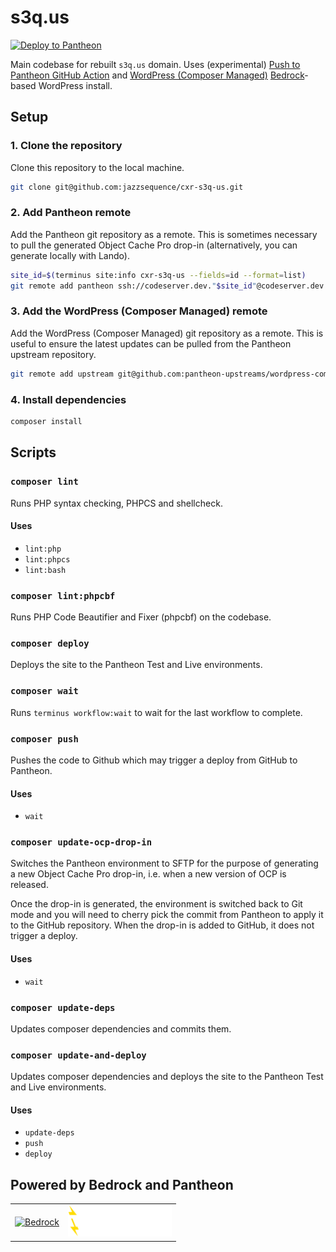 # s3q.us

[![Deploy to Pantheon](https://github.com/jazzsequence/cxr-s3q-us/actions/workflows/deploy-to-pantheon.yml/badge.svg?branch=main)](https://github.com/jazzsequence/cxr-s3q-us/actions/workflows/deploy-to-pantheon.yml)

Main codebase for rebuilt `s3q.us` domain. Uses (experimental) [Push to Pantheon GitHub Action](https://github.com/stevector/push-to-pantheon) and [WordPress (Composer Managed)](https://github.com/pantheon-systems/wordpress-composer-managed) [Bedrock](https://roots.io/bedrock)-based WordPress install.

## Setup

### 1. Clone the repository

Clone this repository to the local machine.

```bash
git clone git@github.com:jazzsequence/cxr-s3q-us.git
```

### 2. Add Pantheon remote

Add the Pantheon git repository as a remote. This is sometimes necessary to pull the generated Object Cache Pro drop-in (alternatively, you can generate locally with Lando).

```bash
site_id=$(terminus site:info cxr-s3q-us --fields=id --format=list)
git remote add pantheon ssh://codeserver.dev."$site_id"@codeserver.dev."$site_id".drush.in:2222/~/repository.git
```

### 3. Add the WordPress (Composer Managed) remote

Add the WordPress (Composer Managed) git repository as a remote. This is useful to ensure the latest updates can be pulled from the Pantheon upstream repository.

```bash
git remote add upstream git@github.com:pantheon-upstreams/wordpress-composer-managed.git
```

### 4. Install dependencies

```bash
composer install
```

## Scripts

### `composer lint`

Runs PHP syntax checking, PHPCS and shellcheck.

#### Uses

- `lint:php`
- `lint:phpcs`
- `lint:bash`

### `composer lint:phpcbf`

Runs PHP Code Beautifier and Fixer (phpcbf) on the codebase.

### `composer deploy`

Deploys the site to the Pantheon Test and Live environments.

### `composer wait`

Runs `terminus workflow:wait` to wait for the last workflow to complete.

### `composer push`

Pushes the code to Github which may trigger a deploy from GitHub to Pantheon.

#### Uses

- `wait`

### `composer update-ocp-drop-in`

Switches the Pantheon environment to SFTP for the purpose of generating a new Object Cache Pro drop-in, i.e. when a new version of OCP is released.

Once the drop-in is generated, the environment is switched back to Git mode and you will need to cherry pick the commit from Pantheon to apply it to the GitHub repository. When the drop-in is added to GitHub, it does not trigger a deploy. <!-- Should this change? -->

#### Uses

- `wait`

### `composer update-deps`

Updates composer dependencies and commits them.

### `composer update-and-deploy`

Updates composer dependencies and deploys the site to the Pantheon Test and Live environments.

#### Uses

- `update-deps`
- `push`
- `deploy`

## Powered by Bedrock and Pantheon

<table>
  <tr>
    <td><a href="https://roots.io/bedrock/">
    <img alt="Bedrock" src="https://cdn.roots.io/app/uploads/logo-bedrock.svg" height="50"></a></td>
    <td><a href="https://pantheon.io/"><img alt="Pantheon" src="docs/images/pantheon-logo-white.svg" height="50"></a></td>
  </tr>
</table>